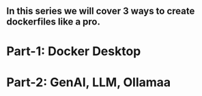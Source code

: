 ## In this series we will cover 3 ways to create dockerfiles like a pro.
# Part-1: Docker Desktop
# Part-2: GenAI, LLM, Ollamaa
